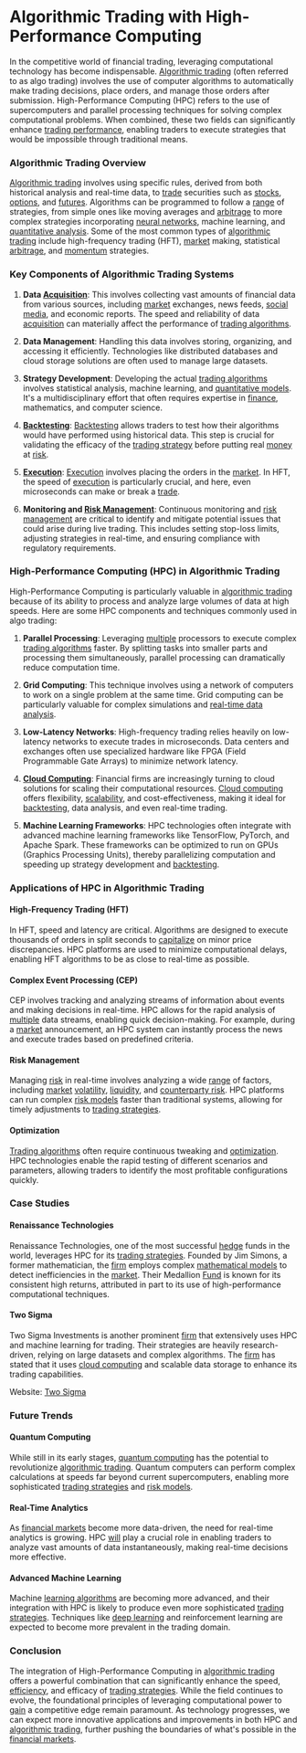# Algorithmic Trading with High-Performance Computing

In the competitive world of financial trading, leveraging computational technology has become indispensable. [Algorithmic trading](../a/algorithmic_trading.md) (often referred to as algo trading) involves the use of computer algorithms to automatically make trading decisions, place orders, and manage those orders after submission. High-Performance Computing (HPC) refers to the use of supercomputers and parallel processing techniques for solving complex computational problems. When combined, these two fields can significantly enhance [trading performance](../t/trading_performance.md), enabling traders to execute strategies that would be impossible through traditional means.

### Algorithmic Trading Overview

[Algorithmic trading](../a/algorithmic_trading.md) involves using specific rules, derived from both historical analysis and real-time data, to [trade](../t/trade.md) securities such as [stocks](../s/stock.md), [options](../o/options.md), and [futures](../f/futures.md). Algorithms can be programmed to follow a [range](../r/range.md) of strategies, from simple ones like moving averages and [arbitrage](../a/arbitrage.md) to more complex strategies incorporating [neural networks](../n/neural_networks_in_trading.md), machine learning, and [quantitative analysis](../q/quantitative_analysis.md). Some of the most common types of [algorithmic trading](../a/algorithmic_trading.md) include high-frequency trading (HFT), [market](../m/market.md) making, statistical [arbitrage](../a/arbitrage.md), and [momentum](../m/momentum.md) strategies.

### Key Components of Algorithmic Trading Systems

1. **Data [Acquisition](../a/acquisition.md)**: This involves collecting vast amounts of financial data from various sources, including [market](../m/market.md) exchanges, news feeds, [social media](../s/social_media.md), and economic reports. The speed and reliability of data [acquisition](../a/acquisition.md) can materially affect the performance of [trading algorithms](../t/trading_algorithms.md).

2. **Data Management**: Handling this data involves storing, organizing, and accessing it efficiently. Technologies like distributed databases and cloud storage solutions are often used to manage large datasets.

3. **Strategy Development**: Developing the actual [trading algorithms](../t/trading_algorithms.md) involves statistical analysis, machine learning, and [quantitative models](../q/quantitative_models.md). It's a multidisciplinary effort that often requires expertise in [finance](../f/finance.md), mathematics, and computer science.

4. **[Backtesting](../b/backtesting.md)**: [Backtesting](../b/backtesting.md) allows traders to test how their algorithms would have performed using historical data. This step is crucial for validating the efficacy of the [trading strategy](../t/trading_strategy.md) before putting real [money](../m/money.md) at [risk](../r/risk.md).

5. **[Execution](../e/execution.md)**: [Execution](../e/execution.md) involves placing the orders in the [market](../m/market.md). In HFT, the speed of [execution](../e/execution.md) is particularly crucial, and here, even microseconds can make or break a [trade](../t/trade.md).

6. **Monitoring and [Risk Management](../r/risk_management.md)**: Continuous monitoring and [risk management](../r/risk_management.md) are critical to identify and mitigate potential issues that could arise during live trading. This includes setting stop-loss limits, adjusting strategies in real-time, and ensuring compliance with regulatory requirements.

### High-Performance Computing (HPC) in Algorithmic Trading

High-Performance Computing is particularly valuable in [algorithmic trading](../a/algorithmic_trading.md) because of its ability to process and analyze large volumes of data at high speeds. Here are some HPC components and techniques commonly used in algo trading:

1. **Parallel Processing**: Leveraging [multiple](../m/multiple.md) processors to execute complex [trading algorithms](../t/trading_algorithms.md) faster. By splitting tasks into smaller parts and processing them simultaneously, parallel processing can dramatically reduce computation time.

2. **Grid Computing**: This technique involves using a network of computers to work on a single problem at the same time. Grid computing can be particularly valuable for complex simulations and [real-time data analysis](../r/real-time_data_analysis.md).

3. **Low-Latency Networks**: High-frequency trading relies heavily on low-latency networks to execute trades in microseconds. Data centers and exchanges often use specialized hardware like FPGA (Field Programmable Gate Arrays) to minimize network latency.

4. **[Cloud Computing](../c/cloud_computing_in_trading.md)**: Financial firms are increasingly turning to cloud solutions for scaling their computational resources. [Cloud computing](../c/cloud_computing_in_trading.md) offers flexibility, [scalability](../s/scalability.md), and cost-effectiveness, making it ideal for [backtesting](../b/backtesting.md), data analysis, and even real-time trading.

5. **Machine Learning Frameworks**: HPC technologies often integrate with advanced machine learning frameworks like TensorFlow, PyTorch, and Apache Spark. These frameworks can be optimized to run on GPUs (Graphics Processing Units), thereby parallelizing computation and speeding up strategy development and [backtesting](../b/backtesting.md).

### Applications of HPC in Algorithmic Trading

#### High-Frequency Trading (HFT)

In HFT, speed and latency are critical. Algorithms are designed to execute thousands of orders in split seconds to [capitalize](../c/capitalize.md) on minor price discrepancies. HPC platforms are used to minimize computational delays, enabling HFT algorithms to be as close to real-time as possible.

#### Complex Event Processing (CEP)

CEP involves tracking and analyzing streams of information about events and making decisions in real-time. HPC allows for the rapid analysis of [multiple](../m/multiple.md) data streams, enabling quick decision-making. For example, during a [market](../m/market.md) announcement, an HPC system can instantly process the news and execute trades based on predefined criteria.

#### Risk Management

Managing [risk](../r/risk.md) in real-time involves analyzing a wide [range](../r/range.md) of factors, including [market](../m/market.md) [volatility](../v/volatility.md), [liquidity](../l/liquidity.md), and [counterparty risk](../c/counterparty_risk.md). HPC platforms can run complex [risk models](../r/risk_models_in_trading.md) faster than traditional systems, allowing for timely adjustments to [trading strategies](../t/trading_strategies.md).

#### Optimization

[Trading algorithms](../t/trading_algorithms.md) often require continuous tweaking and [optimization](../o/optimization.md). HPC technologies enable the rapid testing of different scenarios and parameters, allowing traders to identify the most profitable configurations quickly.

### Case Studies

#### Renaissance Technologies

Renaissance Technologies, one of the most successful [hedge](../h/hedge.md) funds in the world, leverages HPC for its [trading strategies](../t/trading_strategies.md). Founded by Jim Simons, a former mathematician, the [firm](../f/firm.md) employs complex [mathematical models](../m/mathematical_models_in_trading.md) to detect inefficiencies in the [market](../m/market.md). Their Medallion [Fund](../f/fund.md) is known for its consistent high returns, attributed in part to its use of high-performance computational techniques.

#### Two Sigma

Two Sigma Investments is another prominent [firm](../f/firm.md) that extensively uses HPC and machine learning for trading. Their strategies are heavily research-driven, relying on large datasets and complex algorithms. The [firm](../f/firm.md) has stated that it uses [cloud computing](../c/cloud_computing_in_trading.md) and scalable data storage to enhance its trading capabilities.

Website: [Two Sigma](https://www.twosigma.com/)

### Future Trends

#### Quantum Computing

While still in its early stages, [quantum computing](../q/quantum_computing_in_trading.md) has the potential to revolutionize [algorithmic trading](../a/algorithmic_trading.md). Quantum computers can perform complex calculations at speeds far beyond current supercomputers, enabling more sophisticated [trading strategies](../t/trading_strategies.md) and [risk models](../r/risk_models_in_trading.md).

#### Real-Time Analytics

As [financial markets](../f/financial_market.md) become more data-driven, the need for real-time analytics is growing. HPC [will](../w/will.md) play a crucial role in enabling traders to analyze vast amounts of data instantaneously, making real-time decisions more effective.

#### Advanced Machine Learning

Machine [learning algorithms](../l/learning_algorithms_in_trading.md) are becoming more advanced, and their integration with HPC is likely to produce even more sophisticated [trading strategies](../t/trading_strategies.md). Techniques like [deep learning](../d/deep_learning.md) and reinforcement learning are expected to become more prevalent in the trading domain.

### Conclusion

The integration of High-Performance Computing in [algorithmic trading](../a/algorithmic_trading.md) offers a powerful combination that can significantly enhance the speed, [efficiency](../e/efficiency.md), and efficacy of [trading strategies](../t/trading_strategies.md). While the field continues to evolve, the foundational principles of leveraging computational power to [gain](../g/gain.md) a competitive edge remain paramount. As technology progresses, we can expect more innovative applications and improvements in both HPC and [algorithmic trading](../a/algorithmic_trading.md), further pushing the boundaries of what's possible in the [financial markets](../f/financial_market.md).